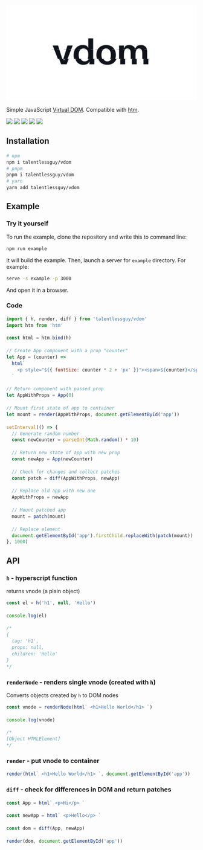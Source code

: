 ![](logo.jpg)

Simple JavaScript [Virtual DOM](https://reactjs.org/docs/faq-internals.html). Compatible with [htm](https://github.com/developit/htm).

![](https://cdn.rawgit.com/LunaGao/BlessYourCodeTag/master/tags/unicorn.svg) ![](https://img.shields.io/github/languages/top/talentlessguy/vdom)
[![](https://img.shields.io/twitter/follow/v1rtl?style=social)](https://twitter.com/v1rtl)
[![](https://img.shields.io/badge/DEV-Article-black?style=flat-square)](https://dev.to/talentlessguy/my-experience-writing-virtual-dom-8bn)
[![](https://img.shields.io/badge/paypal-donate-blue.svg)](https://paypal.me/v1rtl)

## Installation

```sh
# npm
npm i talentlessguy/vdom
# pnpm
pnpm i talentlessguy/vdom
# yarn
yarn add talentlessguy/vdom
```

## Example

### Try it yourself

To run the example, clone the repository and write this to command line:

```sh
npm run example
```

It will build the example. Then, launch a server for `example` directory. For example:

```sh
serve -s example -p 3000
```

And open it in a browser.

### Code

```js
import { h, render, diff } from 'talentlessguy/vdom'
import htm from 'htm'

const html = htm.bind(h)

// Create App component with a prop "counter"
let App = (counter) =>
  html`
    <p style="${{ fontSize: counter * 2 + 'px' }}"><span>${counter}</span></p>
  `

// Return component with passed prop
let AppWithProps = App(0)

// Mount first state of app to container
let mount = render(AppWithProps, document.getElementById('app'))

setInterval(() => {
  // Generate random number
  const newCounter = parseInt(Math.random() * 10)

  // Return new state of app with new prop
  const newApp = App(newCounter)

  // Check for changes and collect patches
  const patch = diff(AppWithProps, newApp)

  // Replace old app with new one
  AppWithProps = newApp

  // Mount patched app
  mount = patch(mount)

  // Replace element
  document.getElementById('app').firstChild.replaceWith(patch(mount))
}, 1000)
```

## API

### `h` - hyperscript function

returns vnode (a plain object)

```js
const el = h('h1', null, 'Hello')

console.log(el)

/*
{
  tag: 'h1',
  props: null,
  children: 'Hello'
}
*/
```

### `renderNode` - renders single vnode (created with `h`)

Converts objects created by `h` to DOM nodes

```js
const vnode = renderNode(html` <h1>Hello World</h1> `)

console.log(vnode)

/*
[Object HTMLElement]
*/
```

### `render` - put vnode to container

```js
render(html` <h1>Hello World</h1> `, document.getElementById('app'))
```

### `diff` - check for differences in DOM and return patches

```js
const App = html` <p>Hi</p> `

const newApp = html` <p>Hello</p> `

const dom = diff(App, newApp)

render(dom, document.getElementById('app'))
```
